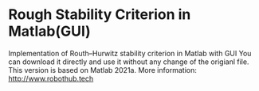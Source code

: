 # Rough Stability Criterion in Matlab(GUI)
Implementation of Routh–Hurwitz stability criterion in Matlab with GUI
You can download it directly and use it without any change of the origianl file. This version is based on Matlab 2021a.
More information: http://www.robothub.tech 

